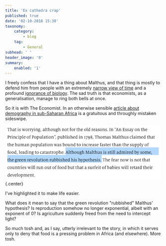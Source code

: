 ```yaml
---
title: 'Ex cathedra crap'
published: true
date: '02-10-2018 15:30'
taxonomy:
    category:
        - blog
    tag:
        - General
subhead: ' '
header_image: '0'
summary:
    enabled: '1'
---
```


I freely confess that I have a thing about Malthus, and that thing is mostly to defend him from people with an extremely [narrow view of time](https://www.jeremycherfas.net/blog/like-fishwives-we-are-arguing-from-different-premises) and a profound [ignorance of biology](https://www.jeremycherfas.net/blog/picking-nits-is-part-of-the-good-life). The sad truth is that economists, as a generalisation, manage to ring both bells at once.

So it is with The Economist. In an otherwise sensible [article about demography in sub-Saharan Africa](https://www.economist.com/middle-east-and-africa/2018/09/22/africas-high-birth-rate-is-keeping-the-continent-poor) is a gratuitous and throughly mistaken sideswipe.

![](grab-2.png){.center} 

I've highlighted it to make life easier.

What does it mean to say that the green revolution "rubbished" Malthus' hypothesis? Is reproduction somehow no longer exponential, albeit with an exponent of 0? Is agriculture suddenly freed from the need to intercept light? 

So much tosh and, as I say, utterly irrelevant to the story, in which it serves only to deny that food is a pressing problem in Africa (and elsewhere). More tosh.